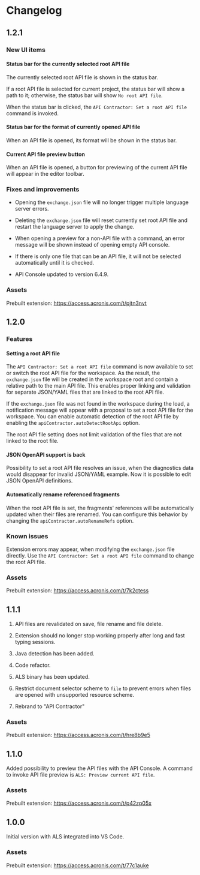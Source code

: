 # Changelog

## 1.2.1

### New UI items

#### Status bar for the currently selected root API file

The currently selected root API file is shown in the status bar.

If a root API file is selected for current project, the status bar will show a path to it; otherwise,
the status bar will show `No root API file`.

When the status bar is clicked, the `API Contractor: Set a root API file` command is invoked.

#### Status bar for the format of currently opened API file

When an API file is opened, its format will be shown in the status bar.

#### Current API file preview button

When an API file is opened, a button for previewing of the current API file will appear in the editor toolbar.

### Fixes and improvements

* Opening the `exchange.json` file will no longer trigger multiple language server errors.

* Deleting the `exchange.json` file will reset currently set root API file and restart the language server to apply the change.

* When opening a preview for a non-API file with a command, an error message will be shown instead of opening empty API console.

* If there is only one file that can be an API file, it will not be selected automatically until it is checked.

* API Console updated to version 6.4.9.

### Assets

Prebuilt extension: https://access.acronis.com/t/pjtn3nvt

## 1.2.0

### Features

#### Setting a root API file

The `API Contractor: Set a root API file` command is now available to set or switch the root API file for the workspace.
As the result, the `exchange.json` file will be created in the workspace root and contain a relative path to the main API file.
This enables proper linking and validation for separate JSON/YAML files that are linked to the root API file.

If the `exchange.json` file was not found in the workspace during the load, a notification message will appear
with a proposal to set a root API file for the workspace. You can enable automatic detection of the root API file
by enabling the `apiContractor.autoDetectRootApi` option.

The root API file setting does not limit validation of the files that are not linked to the root file.

#### JSON OpenAPI support is back

Possibility to set a root API file resolves an issue, when the diagnostics data would disappear for invalid
JSON/YAML example. Now it is possible to edit JSON OpenAPI definitions.

#### Automatically rename referenced fragments

When the root API file is set, the fragments' references will be automatically updated when their files are renamed.
You can configure this behavior by changing the `apiContractor.autoRenameRefs` option.

### Known issues

Extension errors may appear, when modifying the `exchange.json` file directly.
Use the `API Contractor: Set a root API file` command to change the root API file.

### Assets

Prebuilt extension: https://access.acronis.com/t/7k2ctess

## 1.1.1

1. API files are revalidated on save, file rename and file delete.

1. Extension should no longer stop working properly after long and fast typing sessions.

1. Java detection has been added.

1. Code refactor.

1. ALS binary has been updated.

1. Restrict document selector scheme to `file` to prevent errors when files are opened with unsupported resource scheme.

1. Rebrand to "API Contractor"

### Assets

Prebuilt extension: https://access.acronis.com/t/hre8b9e5

## 1.1.0

Added possibility to preview the API files with the API Console. A command to invoke API file preview is `ALS: Preview current API file`.

### Assets

Prebuilt extension: https://access.acronis.com/t/p42zp05x

## 1.0.0

Initial version with ALS integrated into VS Code.

### Assets

Prebuilt extension: https://access.acronis.com/t/77c1auke
